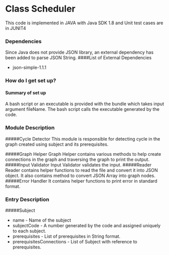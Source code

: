 #  Class Scheduler #

This code is implemented in JAVA with Java SDK 1.8 and Unit test cases are in JUNIT4

### Dependencies ###

Since Java does not provide JSON library, an external dependency has been added to parse JSON String.
####List of External Dependencies
* json-simple-1.1.1

### How do I get set up? ###

#### Summary of set up ####
A bash script or an executable is provided with the bundle which takes input argument fileName.
The bash script calls the executable generated by the code.

### Module Description
#####Cycle Detector
This module is responsible for detecting cycle in the graph created using subject and its prerequisites.

#####Graph Helper
Graph Helper contains various methods to help create connections in the graph and traversing the graph to print the output.
#####Input Validator
Input Validator validates the input.
#####Reader
Reader contains helper functions to read the file and convert it into JSON object.
It also contains method to convert JSON Array into graph nodes.
#####Error Handler
It contains helper functions to print error in standard format.
### Entry Description
#####Subject
* name - Name of the subject
* subjectCode - A number generated by the code and assigned uniquely to each subject.
* prerequisites - List of prerequisites in String format.
* prerequisitesConnections - List of Subject with reference to prerequisites.


